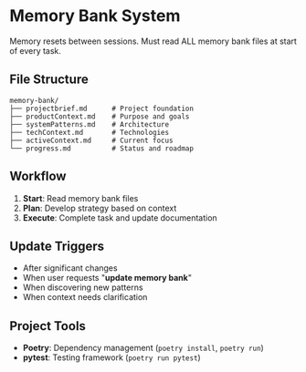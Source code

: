# Memory Bank System

Memory resets between sessions. Must read ALL memory bank files at start of every task.

## File Structure
```
memory-bank/
├── projectbrief.md      # Project foundation
├── productContext.md    # Purpose and goals  
├── systemPatterns.md    # Architecture
├── techContext.md       # Technologies
├── activeContext.md     # Current focus
└── progress.md          # Status and roadmap
```

## Workflow
1. **Start**: Read memory bank files
2. **Plan**: Develop strategy based on context
3. **Execute**: Complete task and update documentation

## Update Triggers
- After significant changes
- When user requests "**update memory bank**"
- When discovering new patterns
- When context needs clarification

## Project Tools
- **Poetry**: Dependency management (`poetry install`, `poetry run`)
- **pytest**: Testing framework (`poetry run pytest`)

